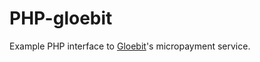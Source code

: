 PHP-gloebit
===========

Example PHP interface to [Gloebit](http://dev.gloebit.com/#integration)'s micropayment service.

